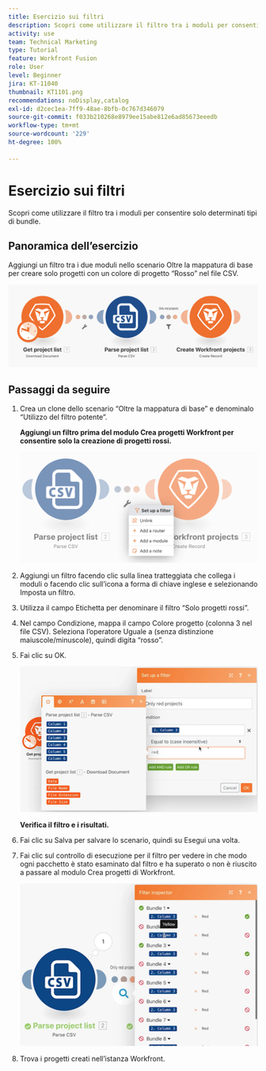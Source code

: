 ```yaml
---
title: Esercizio sui filtri
description: Scopri come utilizzare il filtro tra i moduli per consentire solo determinati tipi di bundle.
activity: use
team: Technical Marketing
type: Tutorial
feature: Workfront Fusion
role: User
level: Beginner
jira: KT-11040
thumbnail: KT1101.png
recommendations: noDisplay,catalog
exl-id: d2cec1ea-7ff9-48ae-8bfb-0c767d346079
source-git-commit: f033b210268e8979ee15abe812e6ad85673eeedb
workflow-type: tm+mt
source-wordcount: '229'
ht-degree: 100%

---
```


# Esercizio sui filtri

Scopri come utilizzare il filtro tra i moduli per consentire solo determinati tipi di bundle.

## Panoramica dell’esercizio

Aggiungi un filtro tra i due moduli nello scenario Oltre la mappatura di base per creare solo progetti con un colore di progetto “Rosso” nel file CSV.

![Immagine 1 Filtri](../12-exercises/assets/filters-walkthrough-1.png)

## Passaggi da seguire

1. Crea un clone dello scenario “Oltre la mappatura di base” e denominalo “Utilizzo del filtro potente”.

   **Aggiungi un filtro prima del modulo Crea progetti Workfront per consentire solo la creazione di progetti rossi.**

   ![Filtri immagine 2](../12-exercises/assets/filters-walkthrough-2.png)

1. Aggiungi un filtro facendo clic sulla linea tratteggiata che collega i moduli o facendo clic sull’icona a forma di chiave inglese e selezionando Imposta un filtro.
1. Utilizza il campo Etichetta per denominare il filtro “Solo progetti rossi”.
1. Nel campo Condizione, mappa il campo Colore progetto (colonna 3 nel file CSV). Seleziona l’operatore Uguale a (senza distinzione maiuscole/minuscole), quindi digita “rosso”.
1. Fai clic su OK.

   ![Filtri immagine 3](../12-exercises/assets/filters-walkthrough-3.png)

   **Verifica il filtro e i risultati.**

1. Fai clic su Salva per salvare lo scenario, quindi su Esegui una volta.
1. Fai clic sul controllo di esecuzione per il filtro per vedere in che modo ogni pacchetto è stato esaminato dal filtro e ha superato o non è riuscito a passare al modulo Crea progetti di Workfront.

   ![Filtri immagine 4](../12-exercises/assets/filters-walkthrough-4.png)

1. Trova i progetti creati nell’istanza Workfront.
